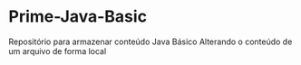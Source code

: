 # Prime-Java-Basic
Repositório para armazenar conteúdo Java Básico
Alterando o conteúdo de um arquivo de forma local